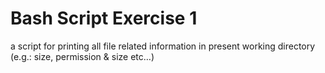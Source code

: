 # Bash Script Exercise 1
a script for printing all file related information in present working directory (e.g.: size, permission &amp; size etc…)
